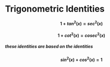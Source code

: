 Trigonometric Identities
=====

#### $$1 + tan^2(x) = sec^2(x)$$
#### $$1 + cot^2(x) = cosec^2(x)$$

##### these identities are based on the identities
#### $$ sin^2(x) + cos^2(x) = 1$$
